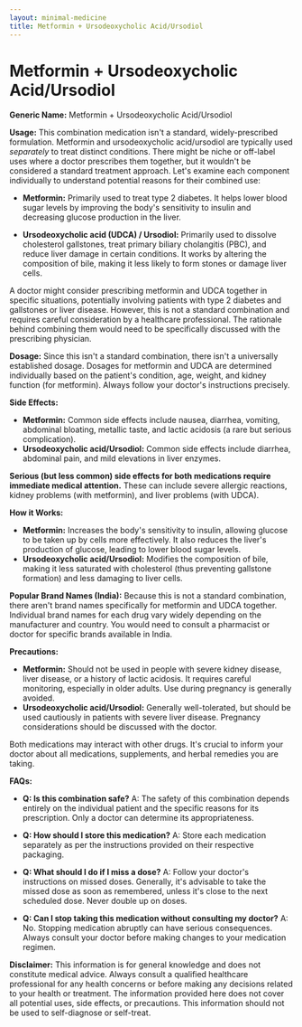 ```yaml
---
layout: minimal-medicine
title: Metformin + Ursodeoxycholic Acid/Ursodiol
---
```


# Metformin + Ursodeoxycholic Acid/Ursodiol

**Generic Name:** Metformin + Ursodeoxycholic Acid/Ursodiol

**Usage:**  This combination medication isn't a standard, widely-prescribed formulation.  Metformin and ursodeoxycholic acid/ursodiol are typically used *separately* to treat distinct conditions.  There might be niche or off-label uses where a doctor prescribes them together,  but it wouldn't be considered a standard treatment approach. Let's examine each component individually to understand potential reasons for their combined use:

* **Metformin:** Primarily used to treat type 2 diabetes. It helps lower blood sugar levels by improving the body's sensitivity to insulin and decreasing glucose production in the liver.

* **Ursodeoxycholic acid (UDCA) / Ursodiol:** Primarily used to dissolve cholesterol gallstones, treat primary biliary cholangitis (PBC), and reduce liver damage in certain conditions. It works by altering the composition of bile, making it less likely to form stones or damage liver cells.


A doctor might consider prescribing metformin and UDCA together in specific situations, potentially involving patients with type 2 diabetes and gallstones or liver disease.  However, this is not a standard combination and requires careful consideration by a healthcare professional. The rationale behind combining them would need to be specifically discussed with the prescribing physician.

**Dosage:**  Since this isn't a standard combination, there isn't a universally established dosage. Dosages for metformin and UDCA are determined individually based on the patient's condition, age, weight, and kidney function (for metformin).  Always follow your doctor's instructions precisely.

**Side Effects:**

* **Metformin:**  Common side effects include nausea, diarrhea, vomiting, abdominal bloating, metallic taste, and lactic acidosis (a rare but serious complication).
* **Ursodeoxycholic acid/Ursodiol:** Common side effects include diarrhea, abdominal pain, and mild elevations in liver enzymes.


**Serious (but less common) side effects for both medications require immediate medical attention.**  These can include severe allergic reactions, kidney problems (with metformin), and liver problems (with UDCA).

**How it Works:**

* **Metformin:**  Increases the body's sensitivity to insulin, allowing glucose to be taken up by cells more effectively. It also reduces the liver's production of glucose, leading to lower blood sugar levels.
* **Ursodeoxycholic acid/Ursodiol:** Modifies the composition of bile, making it less saturated with cholesterol (thus preventing gallstone formation) and less damaging to liver cells.

**Popular Brand Names (India):**  Because this is not a standard combination, there aren't brand names specifically for metformin and UDCA together.  Individual brand names for each drug vary widely depending on the manufacturer and country.  You would need to consult a pharmacist or doctor for specific brands available in India.

**Precautions:**

* **Metformin:**  Should not be used in people with severe kidney disease, liver disease, or a history of lactic acidosis.  It requires careful monitoring, especially in older adults. Use during pregnancy is generally avoided.
* **Ursodeoxycholic acid/Ursodiol:**  Generally well-tolerated, but should be used cautiously in patients with severe liver disease.  Pregnancy considerations should be discussed with the doctor.

Both medications may interact with other drugs.  It's crucial to inform your doctor about all medications, supplements, and herbal remedies you are taking.

**FAQs:**

* **Q: Is this combination safe?** A: The safety of this combination depends entirely on the individual patient and the specific reasons for its prescription. Only a doctor can determine its appropriateness.

* **Q: How should I store this medication?** A:  Store each medication separately as per the instructions provided on their respective packaging.

* **Q: What should I do if I miss a dose?** A:  Follow your doctor's instructions on missed doses.  Generally, it's advisable to take the missed dose as soon as remembered, unless it's close to the next scheduled dose.  Never double up on doses.

* **Q: Can I stop taking this medication without consulting my doctor?** A: No.  Stopping medication abruptly can have serious consequences. Always consult your doctor before making changes to your medication regimen.


**Disclaimer:** This information is for general knowledge and does not constitute medical advice. Always consult a qualified healthcare professional for any health concerns or before making any decisions related to your health or treatment.  The information provided here does not cover all potential uses, side effects, or precautions.  This information should not be used to self-diagnose or self-treat.
